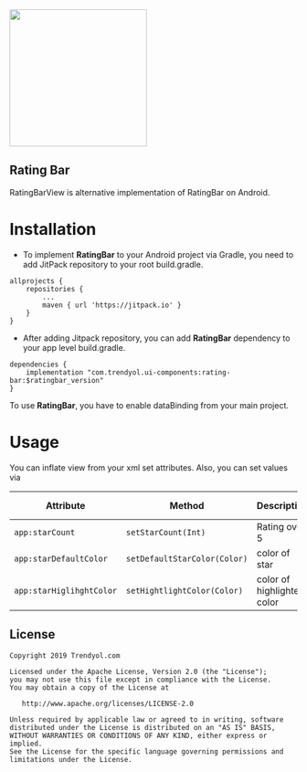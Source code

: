 <img src="https://raw.githubusercontent.com/Trendyol/android-ui-components/rating-bar/assets/libraries/images/1.png" width="240"/>

## Rating Bar ##
RatingBarView is alternative implementation of RatingBar on Android.

# Installation
 - To implement **RatingBar** to your Android project via Gradle, you need to add JitPack repository to your root build.gradle.
```
allprojects {
    repositories {
        ...
        maven { url 'https://jitpack.io' }
    }
}
```
 - After adding Jitpack repository, you can add **RatingBar** dependency to your app level build.gradle.
```
dependencies {
    implementation "com.trendyol.ui-components:rating-bar:$ratingbar_version"
}
```
To use **RatingBar**, you have to enable dataBinding from your main project.
# Usage
You can inflate view from your xml set attributes. Also, you can set values via 

| Attribute |  Method | Description | Default Value |
| ------------- |-------------| ------------- |------------- |
| `app:starCount` | `setStarCount(Int)` | Rating over 5 | 0 |
| `app:starDefaultColor` | `setDefaultStarColor(Color)` | color of star | #e6e6e6 |
| `app:starHiglihghtColor` | `setHightlightColor(Color)` | color of highlighted color | #ffc000 |

License
--------
    Copyright 2019 Trendyol.com

    Licensed under the Apache License, Version 2.0 (the "License");
    you may not use this file except in compliance with the License.
    You may obtain a copy of the License at

       http://www.apache.org/licenses/LICENSE-2.0

    Unless required by applicable law or agreed to in writing, software
    distributed under the License is distributed on an "AS IS" BASIS,
    WITHOUT WARRANTIES OR CONDITIONS OF ANY KIND, either express or implied.
    See the License for the specific language governing permissions and
    limitations under the License.
